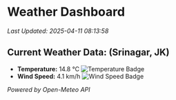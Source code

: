 
# Weather Dashboard

_Last Updated: 2025-04-11 08:13:58_

## Current Weather Data: (Srinagar, JK)
- **Temperature:** 14.8 °C ![Temperature Badge](https://img.shields.io/badge/Temperature-Low%20Temp-blue)
- **Wind Speed:** 4.1 km/h ![Wind Speed Badge](https://img.shields.io/badge/Wind%20Speed-Light%20Wind-blue)

*Powered by Open-Meteo API*
